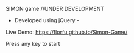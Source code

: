 SIMON game //UNDER DEVELOPMENT

- Developed using jQuery -

Live Demo: https://florfu.github.io/Simon-Game/

Press any key to start
